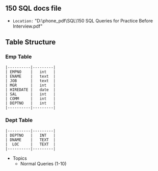 ## 150 SQL docs file
- `Location:` "D:\phone_pdf\SQL\150 SQL Queries for Practice Before Interview.pdf"

## Table Structure
### Emp Table

```
|----------|---------|
| EMPNO    |   int   |
| ENAME    |   text  |
| JOB      |   text  |
| MGR      |   int   |
| HIREDATE |   date  |
| SAL      |   int   |
| COMM     |   int   |
| DEPTNO   |   int   |
|----------|---------|
```

### Dept Table
```
|----------|---------|
| DEPTNO   |   INT   |
| DNAME    |   TEXT  |
|  LOC     |   TEXT  |
|----------|---------|
```

- Topics
    - Normal Queries (1-10)